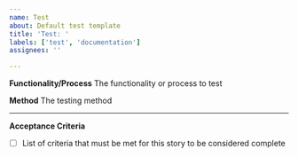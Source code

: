 ```yaml
---
name: Test
about: Default test template
title: 'Test: '
labels: ['test', 'documentation']
assignees: ''

---
```


**Functionality/Process**
The functionality or process to test

**Method**
The testing method

---
**Acceptance Criteria**

- [ ] List of criteria that must be met for this story to be considered complete
